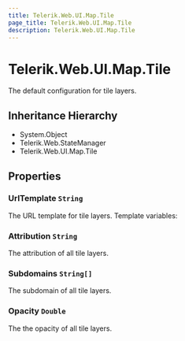 ```yaml
---
title: Telerik.Web.UI.Map.Tile
page_title: Telerik.Web.UI.Map.Tile
description: Telerik.Web.UI.Map.Tile
---
```


# Telerik.Web.UI.Map.Tile

The default configuration for tile layers.

## Inheritance Hierarchy

* System.Object
* Telerik.Web.StateManager
* Telerik.Web.UI.Map.Tile

## Properties

###  UrlTemplate `String`

The URL template for tile layers. Template variables:

###  Attribution `String`

The attribution of all tile layers.

###  Subdomains `String[]`

The subdomain of all tile layers.

###  Opacity `Double`

The the opacity of all tile layers.

